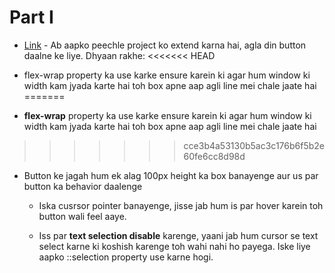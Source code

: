 # Part I

- [Link](http://codepen.io/navgurukul/full/jyNppO/) - Ab aapko peechle project ko extend karna hai, agla din button daalne ke liye. Dhyaan rakhe:
<<<<<<< HEAD

- flex-wrap property ka use karke ensure karein ki agar hum window ki width kam jyada karte hai toh box apne aap agli line mei chale jaate hai
=======
- **flex-wrap** property ka use karke ensure karein ki agar hum window ki width kam jyada karte hai toh box apne aap agli line mei chale jaate hai
>>>>>>> cce3b4a53130b5ac3c176b6f5b2e60fe6cc8d98d

- Button ke jagah hum ek alag 100px height ka box banayenge aur us par button ka behavior daalenge

	- Iska cusrsor pointer banayenge, jisse jab hum is par hover karein toh button wali feel aaye.

	- Iss par **text selection disable** karenge, yaani jab hum cursor se text select karne ki koshish karenge toh 			wahi nahi ho payega. Iske liye aapko ::selection property use karne hogi.
